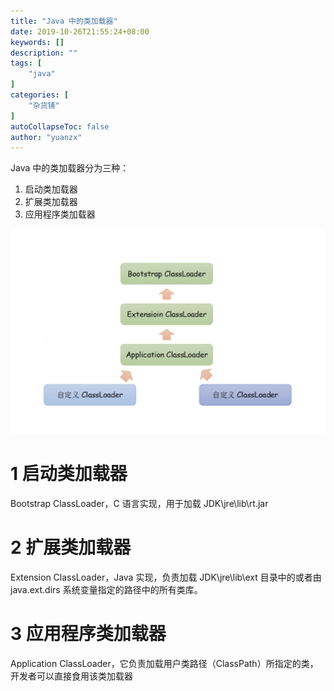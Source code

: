 ```yaml
---
title: "Java 中的类加载器"
date: 2019-10-26T21:55:24+08:00
keywords: []
description: ""
tags: [
    "java"
]
categories: [
    "杂货铺"
]
autoCollapseToc: false
author: "yuanzx"
---
```


Java 中的类加载器分为三种：

1. 启动类加载器
2. 扩展类加载器
3. 应用程序类加载器

![类加载器](/hub/2019/october/9.png)

# 1 启动类加载器

Bootstrap ClassLoader，C 语言实现，用于加载 JDK\jre\lib\rt.jar 

# 2 扩展类加载器

Extension ClassLoader，Java 实现，负责加载 JDK\jre\lib\ext 目录中的或者由 java.ext.dirs 系统变量指定的路径中的所有类库。

# 3 应用程序类加载器

Application ClassLoader，它负责加载用户类路径（ClassPath）所指定的类，开发者可以直接食用该类加载器

